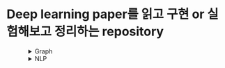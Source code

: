 # Deep learning paper를 읽고 구현 or 실험해보고 정리하는 repository

<details>
<summary style="margin-left: 50px;">Graph</summary>
<div style="margin-left: 25px;">

|Date                            |Model                           |Link                            |paper                            |
|--------------------------------|:------------------------------:|:------------------------------:|:------------------------------:|
|2022-12-09 ~ 2022-12-13(실험)    |Graph Convolution Network       |<a href="./Graph/GCN/Cora">GCN</a>    |[Semi-Supervised Classification with Graph Convolutional Networks](https://arxiv.org/abs/1609.02907)|
 
</div>
</details>



<details>
<summary style="margin-left: 50px;">NLP</summary>
<div style="margin-left: 25px;">
  
|Date                               |Model                           |Link                            |paper                            |
|-----------------------------------|:------------------------------:|:------------------------------:|:------------------------------:|
|2023-05-01 ~ 2023-05-current (구현) |Transformer                     |<a href="./NLP/Transformer/">Transformer</a>    |[Attention Is All You Need](https://arxiv.org/abs/1706.03762)|  
</div>
</details>
